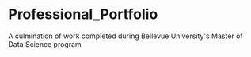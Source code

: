 # Professional_Portfolio
A culmination of work completed during Bellevue University's Master of Data Science program
